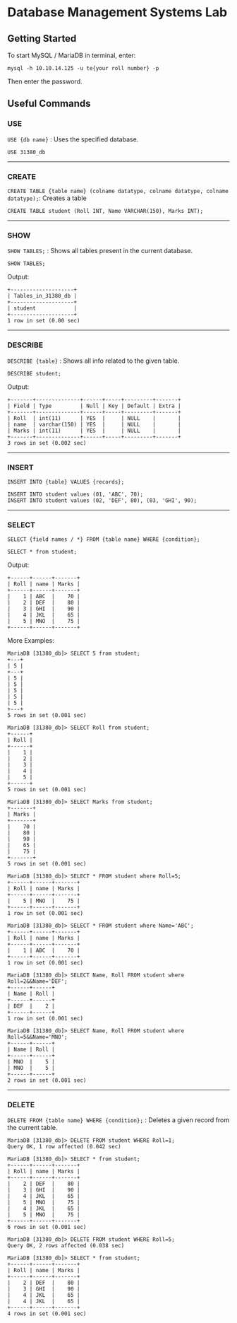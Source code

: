 # Database Management Systems Lab

## Getting Started
To start MySQL / MariaDB in terminal, enter:
```
mysql -h 10.10.14.125 -u te{your roll number} -p
```
Then enter the password.

## Useful Commands
### USE
`USE {db name}` : Uses the specified database.
```
USE 31380_db
```
---
### CREATE
`CREATE TABLE {table name} (colname datatype, colname datatype, colname datatype);`: Creates a table
```
CREATE TABLE student (Roll INT, Name VARCHAR(150), Marks INT);
```
---
### SHOW
`SHOW TABLES;` : Shows all tables present in the current database.
```
SHOW TABLES;
```
Output:
```
+--------------------+
| Tables_in_31380_db |
+--------------------+
| student            |
+--------------------+
1 row in set (0.00 sec)
```
---
### DESCRIBE
`DESCRIBE {table}` : Shows all info related to the given table.
```
DESCRIBE student;
```
Output:
```
+-------+--------------+------+-----+---------+-------+
| Field | Type         | Null | Key | Default | Extra |
+-------+--------------+------+-----+---------+-------+
| Roll  | int(11)      | YES  |     | NULL    |       |
| name  | varchar(150) | YES  |     | NULL    |       |
| Marks | int(11)      | YES  |     | NULL    |       |
+-------+--------------+------+-----+---------+-------+
3 rows in set (0.002 sec)
```
---
### INSERT
`INSERT INTO {table} VALUES {records};`
```
INSERT INTO student values (01, 'ABC', 70);
INSERT INTO student values (02, 'DEF', 80), (03, 'GHI', 90);
```
---
### SELECT
`SELECT {field names / *} FROM {table name} WHERE {condition};`
```
SELECT * from student;
```
Output:
```
+------+------+-------+
| Roll | name | Marks |
+------+------+-------+
|    1 | ABC  |    70 |
|    2 | DEF  |    80 |
|    3 | GHI  |    90 |
|    4 | JKL  |    65 |
|    5 | MNO  |    75 |
+------+------+-------+
```
More Examples:
```
MariaDB [31380_db]> SELECT 5 from student;
+---+
| 5 |
+---+
| 5 |
| 5 |
| 5 |
| 5 |
| 5 |
+---+
5 rows in set (0.001 sec)

MariaDB [31380_db]> SELECT Roll from student;
+------+
| Roll |
+------+
|    1 |
|    2 |
|    3 |
|    4 |
|    5 |
+------+
5 rows in set (0.001 sec)

MariaDB [31380_db]> SELECT Marks from student;
+-------+
| Marks |
+-------+
|    70 |
|    80 |
|    90 |
|    65 |
|    75 |
+-------+
5 rows in set (0.001 sec)

MariaDB [31380_db]> SELECT * FROM student where Roll=5;
+------+------+-------+
| Roll | name | Marks |
+------+------+-------+
|    5 | MNO  |    75 |
+------+------+-------+
1 row in set (0.001 sec)

MariaDB [31380_db]> SELECT * FROM student where Name='ABC';
+------+------+-------+
| Roll | name | Marks |
+------+------+-------+
|    1 | ABC  |    70 |
+------+------+-------+
1 row in set (0.001 sec)

MariaDB [31380_db]> SELECT Name, Roll FROM student where Roll=2&&Name='DEF';
+------+------+
| Name | Roll |
+------+------+
| DEF  |    2 |
+------+------+
1 row in set (0.001 sec)

MariaDB [31380_db]> SELECT Name, Roll FROM student where Roll=5&&Name='MNO';
+------+------+
| Name | Roll |
+------+------+
| MNO  |    5 |
| MNO  |    5 |
+------+------+
2 rows in set (0.001 sec)
```
---
### DELETE
`DELETE FROM {table name} WHERE {condition};` : Deletes a given record from the current table.
```
MariaDB [31380_db]> DELETE FROM student WHERE Roll=1;
Query OK, 1 row affected (0.042 sec)

MariaDB [31380_db]> SELECT * from student;
+------+------+-------+
| Roll | name | Marks |
+------+------+-------+
|    2 | DEF  |    80 |
|    3 | GHI  |    90 |
|    4 | JKL  |    65 |
|    5 | MNO  |    75 |
|    4 | JKL  |    65 |
|    5 | MNO  |    75 |
+------+------+-------+
6 rows in set (0.001 sec)

MariaDB [31380_db]> DELETE FROM student WHERE Roll=5;
Query OK, 2 rows affected (0.038 sec)

MariaDB [31380_db]> SELECT * from student;
+------+------+-------+
| Roll | name | Marks |
+------+------+-------+
|    2 | DEF  |    80 |
|    3 | GHI  |    90 |
|    4 | JKL  |    65 |
|    4 | JKL  |    65 |
+------+------+-------+
4 rows in set (0.001 sec)
```
